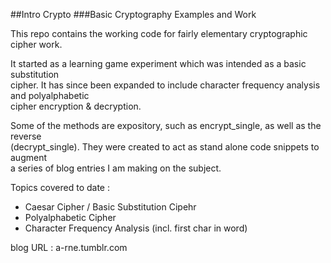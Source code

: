 ##Intro Crypto
###Basic Cryptography Examples and Work

This repo contains the working code for fairly elementary cryptographic cipher work.

It started as a learning game experiment which was intended as a basic substitution  
cipher. It has since been expanded to include character frequency analysis and polyalphabetic  
cipher encryption & decryption.

Some of the methods are expository, such as encrypt_single, as well as the reverse  
(decrypt_single).  They were created to act as stand alone code snippets to augment  
a series of blog entries I am making on the subject.

Topics covered to date :

*  Caesar Cipher / Basic Substitution Cipehr
*  Polyalphabetic Cipher
*  Character Frequency Analysis (incl. first char in word)

blog URL : a-rne.tumblr.com

